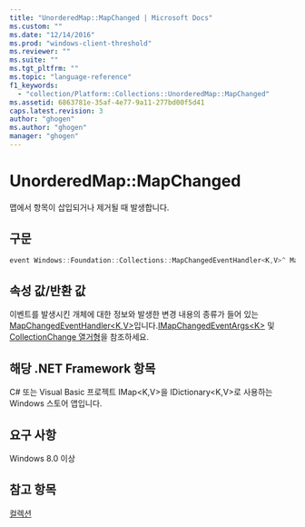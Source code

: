 ```yaml
---
title: "UnorderedMap::MapChanged | Microsoft Docs"
ms.custom: ""
ms.date: "12/14/2016"
ms.prod: "windows-client-threshold"
ms.reviewer: ""
ms.suite: ""
ms.tgt_pltfrm: ""
ms.topic: "language-reference"
f1_keywords: 
  - "collection/Platform::Collections::UnorderedMap::MapChanged"
ms.assetid: 6863781e-35af-4e77-9a11-277bd00f5d41
caps.latest.revision: 3
author: "ghogen"
ms.author: "ghogen"
manager: "ghogen"
---
```

# UnorderedMap::MapChanged
맵에서 항목이 삽입되거나 제거될 때 발생합니다.  
  
## 구문  
  
```cpp  
event Windows::Foundation::Collections::MapChangedEventHandler<K,V>^ MapChanged;  
```  
  
## 속성 값\/반환 값  
 이벤트를 발생시킨 개체에 대한 정보와 발생한 변경 내용의 종류가 들어 있는 [MapChangedEventHandler\<K,V\>](http://msdn.microsoft.com/library/windows/apps/br206644.aspx)입니다.[IMapChangedEventArgs\<K\>](http://msdn.microsoft.com/library/windows/apps/br226034.aspx) 및 [CollectionChange 열거형](http://msdn.microsoft.com/library/windows/apps/windows.foundation.collections.collectionchange.aspx)을 참조하세요.  
  
## 해당 .NET Framework 항목  
 C\# 또는 Visual Basic 프로젝트 IMap\<K,V\>을 IDictionary\<K,V\>로 사용하는 Windows 스토어 앱입니다.  
  
## 요구 사항  
 Windows 8.0 이상  
  
## 참고 항목  
 [컬렉션](../cppcx/collections-c-cx.md)